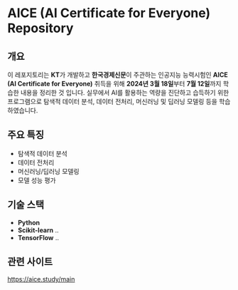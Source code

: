 # **AICE (AI Certificate for Everyone) Repository**


## **개요**
이 레포지토리는 **KT**가 개발하고 **한국경제신문**이 주관하는 인공지능 능력시험인 **AICE (AI Certificate for Everyone)** 취득을 위해 **2024년 3월 18일**부터 **7월 12일**까지 학습한 내용을 정리한 것 입니다. 실무에서 AI를 활용하는 역량을 진단하고 습득하기 위한 프로그램으로 탐색적 데이터 분석, 데이터 전처리, 머신러닝 및 딥러닝 모델링 등을 학습하였습니다.

## **주요 특징**
- 탐색적 데이터 분석
- 데이터 전처리
- 머신러닝/딥러닝 모델링
- 모델 성능 평가

  
## **기술 스택**
- **Python**
- **Scikit-learn** ..
- **TensorFlow** ..


## **관련 사이트**
 https://aice.study/main
